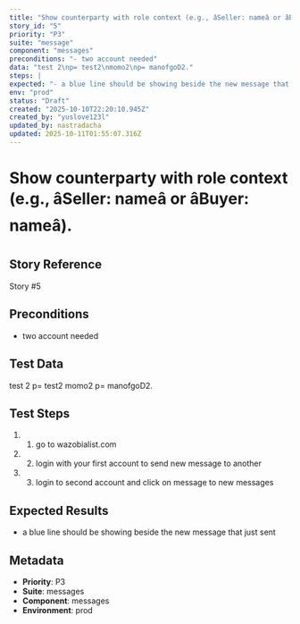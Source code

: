 ```yaml
---
title: "Show counterparty with role context (e.g., âSeller: nameâ or âBuyer: nameâ)."
story_id: "5"
priority: "P3"
suite: "message"
component: "messages"
preconditions: "- two account needed"
data: "test 2\np= test2\nmomo2\np= manofgoD2."
steps: |
expected: "- a blue line should be showing beside the new message that just sent"
env: "prod"
status: "Draft"
created: "2025-10-10T22:20:10.945Z"
created_by: "yuslove123l"
updated_by: nastradacha
updated: 2025-10-11T01:55:07.316Z
---
```


# Show counterparty with role context (e.g., âSeller: nameâ or âBuyer: nameâ).

## Story Reference
Story #5

## Preconditions
- two account needed


## Test Data
test 2
p= test2
momo2
p= manofgoD2.


## Test Steps
1. 1. go to wazobialist.com
2. 2. login with your first account to send new message to another
3. 3. login to second account and click on message to new messages

## Expected Results
- a blue line should be showing beside the new message that just sent

## Metadata
- **Priority**: P3
- **Suite**: messages
- **Component**: messages
- **Environment**: prod
